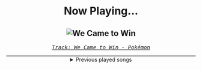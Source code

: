 <div align="center"> 
<h1>Now Playing...</h1>

![We Came to Win](https://i.scdn.co/image/ab67616d00001e02c36c5f454af41c39820f16ec)
--
_<samp><a href="https://open.spotify.com/track/1f3OUtHmpi6SlDsk5sgzMR">Track: We Came to Win - Pokémon</a></samp>_

<div style="border: 1px #4B5054 solid"></div>
<details>
  <summary>
    Previous played songs
  </summary>
  <table>
    <thead>
      <tr>
        <th>
          Artist
        </th>
        <th>
          Song
        </th>
        <th>
          Link
        </th>
      </tr>
    </thead>
    <tbody>
      <tr><td>Pokémon</td><td>We Came to Win</td><td><a href="https://open.spotify.com/track/1f3OUtHmpi6SlDsk5sgzMR">https://open.spotify.com/track/1f3OUtHmpi6SlDsk5sgzMR</a></td></tr><tr><td>Bullet For My Valentine</td><td>Your Betrayal</td><td><a href="https://open.spotify.com/track/25GC50HslaaruyrKjdu0lP">https://open.spotify.com/track/25GC50HslaaruyrKjdu0lP</a></td></tr><tr><td>Skillet</td><td>Monster</td><td><a href="https://open.spotify.com/track/5XQNN3cHwYRzPv08CHuQNZ">https://open.spotify.com/track/5XQNN3cHwYRzPv08CHuQNZ</a></td></tr><tr><td>Egypt Central</td><td>White Rabbit</td><td><a href="https://open.spotify.com/track/4QhSscYz3TPLEwD6lMezvG">https://open.spotify.com/track/4QhSscYz3TPLEwD6lMezvG</a></td></tr><tr><td>Breaking Benjamin</td><td>I Will Not Bow</td><td><a href="https://open.spotify.com/track/2yXyz4NLTZx9CLdXfLTp5E">https://open.spotify.com/track/2yXyz4NLTZx9CLdXfLTp5E</a></td></tr><tr><td>A Day To Remember</td><td>I'm Made Of Wax, Larry, What Are You Made Of?</td><td><a href="https://open.spotify.com/track/120lTd5gnLZ2mXwXcuJURU">https://open.spotify.com/track/120lTd5gnLZ2mXwXcuJURU</a></td></tr><tr><td>Manafest</td><td>Impossible</td><td><a href="https://open.spotify.com/track/473xAny4InLJTlWnUNEwZq">https://open.spotify.com/track/473xAny4InLJTlWnUNEwZq</a></td></tr><tr><td>Evanescence</td><td>Going Under - Remastered 2023</td><td><a href="https://open.spotify.com/track/3aYNGTmgibf11ynIdpkX2B">https://open.spotify.com/track/3aYNGTmgibf11ynIdpkX2B</a></td></tr><tr><td>Evanescence</td><td>Going Under - Remastered 2023</td><td><a href="https://open.spotify.com/track/3aYNGTmgibf11ynIdpkX2B">https://open.spotify.com/track/3aYNGTmgibf11ynIdpkX2B</a></td></tr><tr><td>Red</td><td>Cold World</td><td><a href="https://open.spotify.com/track/1afLwyqQ2YOWCIycijrBOu">https://open.spotify.com/track/1afLwyqQ2YOWCIycijrBOu</a></td></tr><tr><td>Orbit Culture</td><td>Descent</td><td><a href="https://open.spotify.com/track/46IwawpHVB7462bMZ10Wzf">https://open.spotify.com/track/46IwawpHVB7462bMZ10Wzf</a></td></tr><tr><td>Resolve</td><td>Older Days</td><td><a href="https://open.spotify.com/track/3DjsiMycLUIbFsSz7hKndD">https://open.spotify.com/track/3DjsiMycLUIbFsSz7hKndD</a></td></tr><tr><td>Dark Tranquillity</td><td>Atoma</td><td><a href="https://open.spotify.com/track/4HlVUapocBDBqkPtET2knz">https://open.spotify.com/track/4HlVUapocBDBqkPtET2knz</a></td></tr><tr><td>Decapitated</td><td>Hello Death</td><td><a href="https://open.spotify.com/track/1q4Lf22OcjMq8XBd69YMtT">https://open.spotify.com/track/1q4Lf22OcjMq8XBd69YMtT</a></td></tr><tr><td>Testament</td><td>For the Glory of...</td><td><a href="https://open.spotify.com/track/6J4VOoKhRZFNeWkVH0WTzH">https://open.spotify.com/track/6J4VOoKhRZFNeWkVH0WTzH</a></td></tr><tr><td>Equilibrium</td><td>Himmelsrand</td><td><a href="https://open.spotify.com/track/7ldJhE5mB9ukNh3OjuX85T">https://open.spotify.com/track/7ldJhE5mB9ukNh3OjuX85T</a></td></tr><tr><td>Eye of the Enemy</td><td>Disarray</td><td><a href="https://open.spotify.com/track/5CtbdX0Adm4Wcr1pN5CRRI">https://open.spotify.com/track/5CtbdX0Adm4Wcr1pN5CRRI</a></td></tr><tr><td>Korpiklaani</td><td>Bring Us Pints of Beer</td><td><a href="https://open.spotify.com/track/1UvLjQUvl8B1wNYD6bdRsy">https://open.spotify.com/track/1UvLjQUvl8B1wNYD6bdRsy</a></td></tr><tr><td>Equilibrium</td><td>One Folk</td><td><a href="https://open.spotify.com/track/4XrS0iZ8T1epgvCcAFRtt1">https://open.spotify.com/track/4XrS0iZ8T1epgvCcAFRtt1</a></td></tr><tr><td>Orbit Culture</td><td>Dawn of Light</td><td><a href="https://open.spotify.com/track/0aMoadZPZjM4B12GsxkSlF">https://open.spotify.com/track/0aMoadZPZjM4B12GsxkSlF</a></td></tr>
    </tbody>
  </table>
</details>

</div>
